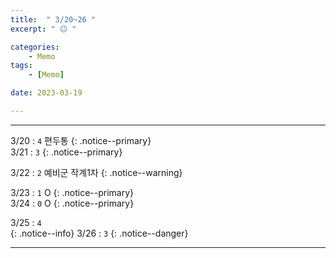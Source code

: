 ```yaml
---
title:  " 3/20~26 "
excerpt: " 😐 "

categories:
    - Memo
tags:
    - [Memo]

date: 2023-03-19

---
```

- - -
<!-- 약 -->

3/20 : `4` 편두통
{: .notice--primary}  
3/21 : `3`
{: .notice--primary}  

3/22 : `2` 예비군 작계1차
{: .notice--warning}  

3/23 : `1` O
{: .notice--primary}  
3/24 : `0` O
{: .notice--primary} 


3/25 : `4`  
{: .notice--info} 
3/26 : `3`
{: .notice--danger}  


<!-- {: .notice}
{: .notice--primary}
{: .notice--info}
{: .notice--warning}
{: .notice--success}
{: .notice--danger} 
😄 😐 🙁 😡
-->
- - -